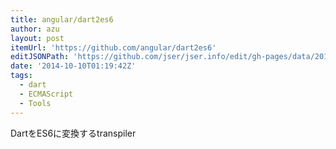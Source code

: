 ```yaml
---
title: angular/dart2es6
author: azu
layout: post
itemUrl: 'https://github.com/angular/dart2es6'
editJSONPath: 'https://github.com/jser/jser.info/edit/gh-pages/data/2014/10/index.json'
date: '2014-10-10T01:19:42Z'
tags:
  - dart
  - ECMAScript
  - Tools
---
```

DartをES6に変換するtranspiler
